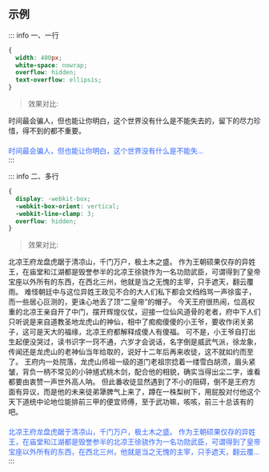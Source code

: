 <c-title title="CSS处理一行或多行文字超出用省略号" />

## 示例

::: info 一、一行

```css
{
  width: 400px;
  white-space: nowrap;
  overflow: hidden;
  text-overflow: ellipsis;
}
```
>效果对比:
<div>时间最会骗人，但也能让你明白，这个世界没有什么是不能失去的，留下的尽力珍惜，得不到的都不重要。</div>
<div class="text">时间最会骗人，但也能让你明白，这个世界没有什么是不能失去的，留下的尽力珍惜，得不到的都不重要。</div>
:::

::: info 二、多行

```css
{
  display: -webkit-box;
  -webkit-box-orient: vertical;
  -webkit-line-clamp: 3;
  overflow: hidden;
}
```
> 效果对比:
<div>北凉王府龙盘虎踞于清凉山，千门万户，极土木之盛。 作为王朝硕果仅存的异姓王，在庙堂和江湖都是毁誉参半的北凉王徐骁作为一名功勋武臣，可谓得到了皇帝宝座以外所有的东西，在西北三州，他就是当之无愧的主宰，只手遮天，翻云覆雨。 难怪朝廷中与这位异姓王政见不合的大人们私下都会文绉绉骂一声徐蛮子，而一些居心叵测的，更诛心地丢了顶“二皇帝”的帽子。 今天王府很热闹，位高权重的北凉王亲自开了中门，摆开辉煌仪仗，迎接一位仙风道骨的老者，府中下人们只听说是来自道教圣地龙虎山的神仙，相中了痴痴傻傻的小王爷，要收作闭关弟子，这可是天大的福缘，北凉王府都解释成傻人有傻福。 可不是，小王爷自打出生起便没哭过，读书识字一窍不通，六岁才会说话，名字倒是威武气派，徐龙象，传闻还是龙虎山的老神仙当年给取的，说好十二年后再来收徒，这不就如约而至了。 王府内一处院落，龙虎山师祖一级的道门老祖宗捻着一缕雪白胡须，眉头紧皱，背负一柄不常见的小钟馗式桃木剑，配合他的相貌，确实当得出尘二字，谁看都要由衷赞一声世外高人呐。 但此番收徒显然遇到了不小的阻碍，倒不是王府方面有异议，而是他的未来徒弟犟脾气上来了，蹲在一株梨树下，用屁股对付他这个天下道统中论地位能排前三甲的便宜师傅，至于武功嘛，咳咳，前三十总该有的吧。</div>
<div class="more-text">北凉王府龙盘虎踞于清凉山，千门万户，极土木之盛。 作为王朝硕果仅存的异姓王，在庙堂和江湖都是毁誉参半的北凉王徐骁作为一名功勋武臣，可谓得到了皇帝宝座以外所有的东西，在西北三州，他就是当之无愧的主宰，只手遮天，翻云覆雨。 难怪朝廷中与这位异姓王政见不合的大人们私下都会文绉绉骂一声徐蛮子，而一些居心叵测的，更诛心地丢了顶“二皇帝”的帽子。 今天王府很热闹，位高权重的北凉王亲自开了中门，摆开辉煌仪仗，迎接一位仙风道骨的老者，府中下人们只听说是来自道教圣地龙虎山的神仙，相中了痴痴傻傻的小王爷，要收作闭关弟子，这可是天大的福缘，北凉王府都解释成傻人有傻福。 可不是，小王爷自打出生起便没哭过，读书识字一窍不通，六岁才会说话，名字倒是威武气派，徐龙象，传闻还是龙虎山的老神仙当年给取的，说好十二年后再来收徒，这不就如约而至了。 王府内一处院落，龙虎山师祖一级的道门老祖宗捻着一缕雪白胡须，眉头紧皱，背负一柄不常见的小钟馗式桃木剑，配合他的相貌，确实当得出尘二字，谁看都要由衷赞一声世外高人呐。 但此番收徒显然遇到了不小的阻碍，倒不是王府方面有异议，而是他的未来徒弟犟脾气上来了，蹲在一株梨树下，用屁股对付他这个天下道统中论地位能排前三甲的便宜师傅，至于武功嘛，咳咳，前三十总该有的吧。</div>
:::

<style lang="scss" scoped>
.text {
    margin-top: 20px;
    width: 400px;
    color: #3366ff;
    white-space: nowrap;
    overflow: hidden;
    text-overflow: ellipsis;
}
.more-text {
  margin-top: 20px;
    color: #3366ff;
  display: -webkit-box;
  -webkit-box-orient: vertical;
  -webkit-line-clamp: 3;
  overflow: hidden;
}
</style>
